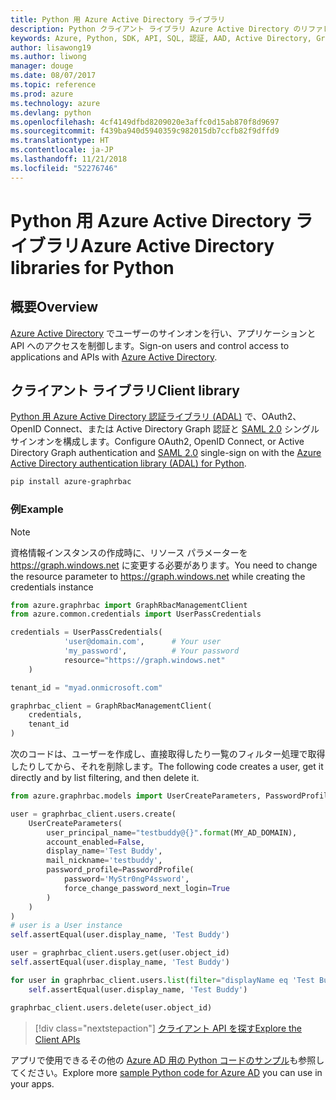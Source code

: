 ```yaml
---
title: Python 用 Azure Active Directory ライブラリ
description: Python クライアント ライブラリ Azure Active Directory のリファレンス ドキュメント
keywords: Azure, Python, SDK, API, SQL, 認証, AAD, Active Directory, Graph, OAuth 2.0
author: lisawong19
ms.author: liwong
manager: douge
ms.date: 08/07/2017
ms.topic: reference
ms.prod: azure
ms.technology: azure
ms.devlang: python
ms.openlocfilehash: 4cf4149dfbd8209020e3affc0d15ab870f8d9697
ms.sourcegitcommit: f439ba940d5940359c982015db7ccfb82f9dffd9
ms.translationtype: HT
ms.contentlocale: ja-JP
ms.lasthandoff: 11/21/2018
ms.locfileid: "52276746"
---
```

# <a name="azure-active-directory-libraries-for-python"></a><span data-ttu-id="dfefa-104">Python 用 Azure Active Directory ライブラリ</span><span class="sxs-lookup"><span data-stu-id="dfefa-104">Azure Active Directory libraries for Python</span></span>

## <a name="overview"></a><span data-ttu-id="dfefa-105">概要</span><span class="sxs-lookup"><span data-stu-id="dfefa-105">Overview</span></span>

<span data-ttu-id="dfefa-106">[Azure Active Directory](/azure/active-directory/active-directory-whatis) でユーザーのサインオンを行い、アプリケーションと API へのアクセスを制御します。</span><span class="sxs-lookup"><span data-stu-id="dfefa-106">Sign-on users and control access to applications and APIs with [Azure Active Directory](/azure/active-directory/active-directory-whatis).</span></span>

## <a name="client-library"></a><span data-ttu-id="dfefa-107">クライアント ライブラリ</span><span class="sxs-lookup"><span data-stu-id="dfefa-107">Client library</span></span>

<span data-ttu-id="dfefa-108">[Python 用 Azure Active Directory 認証ライブラリ (ADAL)](https://github.com/AzureAD/azure-activedirectory-library-for-python) で、OAuth2、OpenID Connect、または Active Directory Graph 認証と [SAML 2.0](https://docs.microsoft.com/azure/active-directory/develop/active-directory-saml-protocol-reference) シングル サインオンを構成します。</span><span class="sxs-lookup"><span data-stu-id="dfefa-108">Configure OAuth2, OpenID Connect, or Active Directory Graph authentication and [SAML 2.0](https://docs.microsoft.com/azure/active-directory/develop/active-directory-saml-protocol-reference) single-sign on with the [Azure Active Directory authentication library (ADAL) for Python](https://github.com/AzureAD/azure-activedirectory-library-for-python).</span></span>

```bash
pip install azure-graphrbac
```

### <a name="example"></a><span data-ttu-id="dfefa-109">例</span><span class="sxs-lookup"><span data-stu-id="dfefa-109">Example</span></span>
> [!NOTE]
> <span data-ttu-id="dfefa-110">資格情報インスタンスの作成時に、リソース パラメーターを https://graph.windows.net に変更する必要があります。</span><span class="sxs-lookup"><span data-stu-id="dfefa-110">You need to change the resource parameter to https://graph.windows.net while creating the credentials instance</span></span>

```python
from azure.graphrbac import GraphRbacManagementClient
from azure.common.credentials import UserPassCredentials

credentials = UserPassCredentials(
            'user@domain.com',      # Your user
            'my_password',          # Your password
            resource="https://graph.windows.net"
    )

tenant_id = "myad.onmicrosoft.com"

graphrbac_client = GraphRbacManagementClient(
    credentials,
    tenant_id
)
```
<span data-ttu-id="dfefa-111">次のコードは、ユーザーを作成し、直接取得したり一覧のフィルター処理で取得したりしてから、それを削除します。</span><span class="sxs-lookup"><span data-stu-id="dfefa-111">The following code creates a user, get it directly and by list filtering, and then delete it.</span></span>
```python
from azure.graphrbac.models import UserCreateParameters, PasswordProfile

user = graphrbac_client.users.create(
    UserCreateParameters(
        user_principal_name="testbuddy@{}".format(MY_AD_DOMAIN),
        account_enabled=False,
        display_name='Test Buddy',
        mail_nickname='testbuddy',
        password_profile=PasswordProfile(
            password='MyStr0ngP4ssword',
            force_change_password_next_login=True
        )
    )
)
# user is a User instance
self.assertEqual(user.display_name, 'Test Buddy')

user = graphrbac_client.users.get(user.object_id)
self.assertEqual(user.display_name, 'Test Buddy')

for user in graphrbac_client.users.list(filter="displayName eq 'Test Buddy'"):
    self.assertEqual(user.display_name, 'Test Buddy')

graphrbac_client.users.delete(user.object_id)
```

> [!div class="nextstepaction"]
> [<span data-ttu-id="dfefa-112">クライアント API を探す</span><span class="sxs-lookup"><span data-stu-id="dfefa-112">Explore the Client APIs</span></span>](/python/api/overview/azure/activedirectory/client)

<span data-ttu-id="dfefa-113">アプリで使用できるその他の [Azure AD 用の Python コードのサンプル](https://azure.microsoft.com/en-us/resources/samples/?term=active+directory&platform=python)も参照してください。</span><span class="sxs-lookup"><span data-stu-id="dfefa-113">Explore more [sample Python code for Azure AD](https://azure.microsoft.com/en-us/resources/samples/?term=active+directory&platform=python) you can use in your apps.</span></span>
